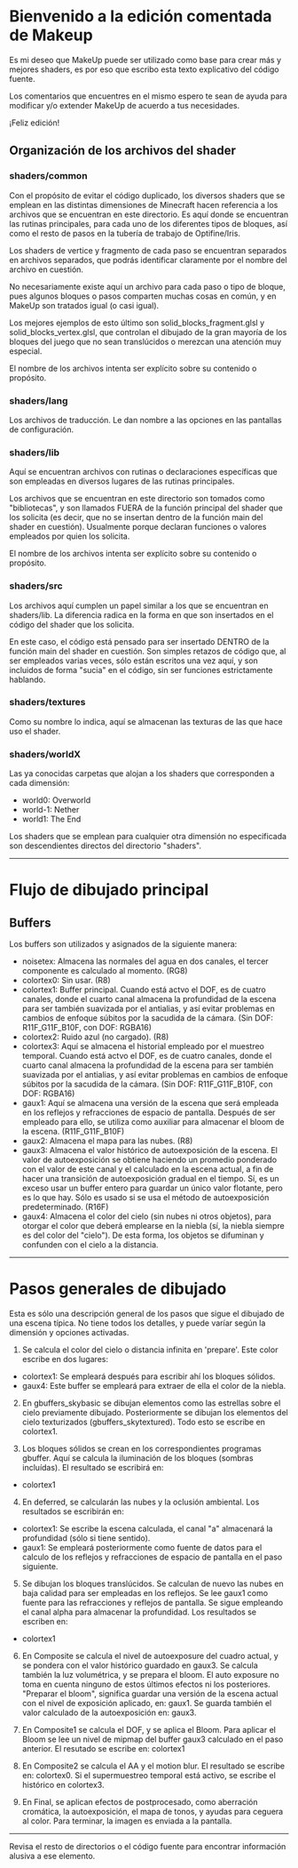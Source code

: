 # Bienvenido a la edición comentada de Makeup

Es mi deseo que MakeUp puede ser utilizado como base para crear más y mejores shaders, es por eso que escribo esta texto explicativo del código fuente.

Los comentarios que encuentres en el mismo espero te sean de ayuda para modificar y/o extender MakeUp de acuerdo a tus necesidades.

¡Feliz edición!

## Organización de los archivos del shader

### shaders/common

Con el propósito de evitar el código duplicado, los diversos shaders que se emplean en las distintas dimensiones de Minecraft hacen referencia a los archivos que se encuentran en este directorio. Es aquí donde se encuentran las rutinas principales, para cada uno de los diferentes tipos de bloques, así como el resto de pasos en la tubería de trabajo de Optifine/Iris.

Los shaders de vertice y fragmento de cada paso se encuentran separados en archivos separados, que podrás identificar claramente por el nombre del archivo en cuestión.

No necesariamente existe aquí un archivo para cada paso o tipo de bloque, pues algunos bloques o pasos comparten muchas cosas en común, y en MakeUp son tratados igual (o casi igual).

Los mejores ejemplos de esto último son solid_blocks_fragment.glsl y solid_blocks_vertex.glsl, que controlan el dibujado de la gran mayoría de los bloques del juego que no sean translúcidos o merezcan una atención muy especial.

El nombre de los archivos intenta ser explícito sobre su contenido o propósito.

### shaders/lang

Los archivos de traducción. Le dan nombre a las opciones en las pantallas de configuración.

### shaders/lib

Aquí se encuentran archivos con rutinas o declaraciones específicas que son empleadas en diversos lugares de las rutinas principales. 

Los archivos que se encuentran en este directorio son tomados como "bibliotecas", y son llamados FUERA de la función principal del shader que los solicita (es decir, que no se insertan dentro de la función main del shader en cuestión). Usualmente porque declaran funciones o valores empleados por quien los solicita.

El nombre de los archivos intenta ser explícito sobre su contenido o propósito.

### shaders/src

Los archivos aquí cumplen un papel similar a los que se encuentran en shaders/lib. La diferencia radica en la forma en que son insertados en el código del shader que los solicita.

En este caso, el código está pensado para ser insertado DENTRO de la función main del shader en cuestión. Son simples retazos de código que, al ser empleados varias veces, sólo están escritos una vez aquí, y son incluidos de forma "sucia" en el código, sin ser funciones estrictamente hablando.

### shaders/textures

Como su nombre lo indica, aquí se almacenan las texturas de las que hace uso el shader.

### shaders/worldX

Las ya conocidas carpetas que alojan a los shaders que corresponden a cada dimensión:

- world0: Overworld
- world-1: Nether
- world1: The End

Los shaders que se emplean para cualquier otra dimensión no especificada son descendientes directos del directorio "shaders".

-----

# Flujo de dibujado principal

## Buffers

Los buffers son utilizados y asignados de la siguiente manera:

- noisetex: Almacena las normales del agua en dos canales, el tercer componente es calculado al momento. (RG8)
- colortex0: Sin usar. (R8)
- colortex1: Buffer principal. Cuando está actvo el DOF, es de cuatro canales, donde el cuarto canal almacena la profundidad de la escena para ser también suavizada por el antialias, y así evitar problemas en cambios de enfoque súbitos por la sacudida de la cámara. (Sin DOF: R11F_G11F_B10F, con DOF: RGBA16)
- colortex2: Ruido azul (no cargado). (R8)
- colortex3: Aquí se almacena el historial empleado por el muestreo temporal. Cuando está actvo el DOF, es de cuatro canales, donde el cuarto canal almacena la profundidad de la escena para ser también suavizada por el antialias, y así evitar problemas en cambios de enfoque súbitos por la sacudida de la cámara. (Sin DOF: R11F_G11F_B10F, con DOF: RGBA16) 
- gaux1: Aquí se almacena una versión de la escena que será empleada en los reflejos y refracciones de espacio de pantalla. Después de ser empleado para ello, se utiliza como auxiliar para almacenar el bloom de la escena. (R11F_G11F_B10F)
- gaux2: Almacena el mapa para las nubes. (R8)
- gaux3: Almacena el valor histórico de autoexposición de la escena. El valor de autoexposición se obtiene haciendo un promedio ponderado con el valor de este canal y el calculado en la escena actual, a fin de hacer una transición de autoexposición gradual en el tiempo. Sí, es un exceso usar un buffer entero para guardar un único valor flotante, pero es lo que hay. Sólo es usado si se usa el método de autoexposición predeterminado. (R16F)
- gaux4: Almacena el color del cielo (sin nubes ni otros objetos), para otorgar el color que deberá emplearse en la niebla (sí, la niebla siempre es del color del "cielo"). De esta forma, los objetos se difuminan y confunden con el cielo a la distancia.

-----

# Pasos generales de dibujado

Esta es sólo una descripción general de los pasos que sigue el dibujado de una escena típica. No tiene todos los detalles, y puede varíar según la dimensión y opciones activadas.

1. Se calcula el color del cielo o distancia infinita en 'prepare'. Este color escribe en dos lugares:
 - colortex1: Se empleará después para escribir ahí los bloques sólidos.
 - gaux4: Este buffer se empleará para extraer de ella el color de la niebla.

2. En gbuffers_skybasic se dibujan elementos como las estrellas sobre el cielo previamente dibujado. Posteriormente se dibujan los elementos del cielo texturizados (gbuffers_skytextured). Todo esto se escribe en colortex1.

3. Los bloques sólidos se crean en los correspondientes programas gbuffer. Aquí se calcula la iluminación de los bloques (sombras incluídas).
El resultado se escribirá en:
 - colortex1

4. En deferred, se calcularán las nubes y la oclusión ambiental. Los resultados se escribirán en:
 - colortex1: Se escribe la escena calculada, el canal "a" almacenará la profundidad (sólo si tiene sentido).
 - gaux1: Se empleará posteriormente como fuente de datos para el calculo de los reflejos y refracciones de espacio de pantalla en el paso siguiente.

5. Se dibujan los bloques translúcidos. Se calculan de nuevo las nubes en baja calidad para ser empleadas en los reflejos. Se lee gaux1 como fuente para las refracciones y reflejos de pantalla. Se sigue empleando el canal alpha para almacenar la profundidad. Los resultados se escriben en:
  - colortex1

6. En Composite se calcula el nivel de autoexposure del cuadro actual, y se pondera con el valor histórico guardado en gaux3. Se calcula también la luz volumétrica, y se prepara el bloom. El auto exposure no toma en cuenta ninguno de estos últimos efectos ni los posteriores.
"Preparar el bloom", significa guardar una versión de la escena actual con el nivel de exposición aplicado, en: gaux1.
Se guarda también el valor calculado de la autoexposición en: gaux3. 

7. En Composite1 se calcula el DOF, y se aplica el Bloom. Para aplicar el Bloom se lee un nivel de mipmap del buffer gaux3 calculado en el paso anterior. El resutado se escribe en: colortex1

8. En Composite2 se calcula el AA y el motion blur. El resultado se escribe en: colortex0. Si el supermuestreo temporal está activo, se escribe el histórico en colortex3.

9. En Final, se aplican efectos de postprocesado, como aberración cromática, la autoexposición, el mapa de tonos, y ayudas para ceguera al color.
Para terminar, la imagen es enviada a la pantalla. 

-----

Revisa el resto de directorios o el código fuente para encontrar información alusiva a ese elemento.
